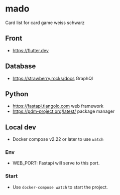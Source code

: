 # mado
Card list for card game weiss schwarz

## Front
- https://flutter.dev 

## Database
- https://strawberry.rocks/docs GraphQl

## Python
- https://fastapi.tiangolo.com web framework
- https://pdm-project.org/latest/ package manager


## Local dev
- Docker compose v2.22 or later to use `watch`

### Env
- WEB_PORT: Fastapi will serve to this port.

### Start
- Use `docker-compose watch` to start the project.
